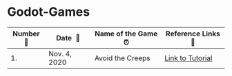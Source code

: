 # Godot-Games
|**Number:pushpin:**|**Date &nbsp;:calendar:**|**Name of the Game :alarm_clock:**| **Reference Links :link:**|
|------|-----------------|--------------------|---------------------|
| 1. | Nov. 4, 2020 | Avoid the Creeps  | [Link to Tutorial](https://docs.godotengine.org/en/stable/getting_started/step_by_step/your_first_game.html)  |
